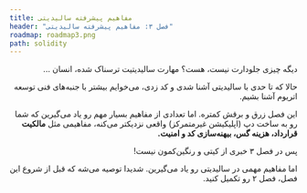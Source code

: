 ```yaml
---
title: مفاهیم پیشرفته سالیدیتی
header: "فصل ۳: مفاهیم پیشرفته سالیدیتی"
roadmap: roadmap3.png
path: solidity
---
```

<div dir="rtl">

دیگه چیزی جلودارت نیست، هست؟ مهارت سالیدیتیت ترسناک شده، انسان ...

حالا که تا حدی با سالیدیتی آشنا شدی و کد زدی، می‌خوایم بیشتر با جنبه‌های فنی توسعه اتریوم آشنا بشیم.

این فصل زرق و برقش کمتره. اما تعدادی از مفاهیم بسیار مهم رو یاد می‌گیرین که شما رو به ساخت دپ (اپلیکیشن غیرمتمرکز) واقعی نزدیکتر می‌کنه‌، مفاهیمی مثل **مالکیت قرارداد، هزینه گس، بیهنه‌سازی کد و امنیت.**

پس در فصل ۳ خبری از کیتی و رنگین‌کمون نیست!

اما مفاهیم مهمی در سالیدیتی رو یاد می‌گیرین. شدیدا توصیه می‌شه که قبل از شروع این فصل، فصل ۲ رو تکمیل کنید.

</div>
